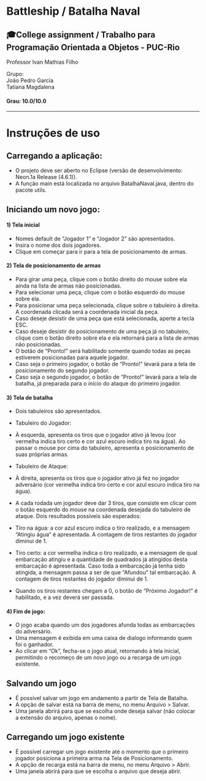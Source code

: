 # Battleship / Batalha Naval<br/>
🎓College assignment / Trabalho para Programação Orientada a Objetos - PUC-Rio<br/>
---
Professor Ivan Mathias Filho<br/>

Grupo: <br />
João Pedro Garcia<br />
Tatiana Magdalena<br />

#### Grau: 10.0/10.0
---
# Instruções de uso

## Carregando a aplicação:

- O projeto deve ser aberto no Eclipse (versão de desenvolvimento: Neon.1a Release (4.6.1)).<br />
- A função main está localizada no arquivo BatalhaNaval.java, dentro do pacote utils.<br />

## Iniciando um novo jogo:

#### 1) Tela inicial

- Nomes default de “Jogador 1” e “Jogador 2” são apresentados.<br />
- Insira o nome dos dois jogadores.<br />
- Clique em começar para ir para a tela de posicionamento de armas.<br />

#### 2) Tela de posicionamento de armas

- Para girar uma peça, clique com o botão direito do mouse sobre ela ainda na lista de armas não posicionadas.<br />
- Para selecionar uma peça, clique com o botão esquerdo do mouse sobre ela.<br />
- Para posicionar uma peça selecionada, clique sobre o tabuleiro à direita. A coordenada clicada será a coordenada inicial da peça.<br />
- Caso deseje desistir de uma peça que está selecionada, aperte a tecla ESC.<br />
- Caso deseje desistir do posicionamento de uma peça já no tabuleiro, clique com o botão direito sobre ela e ela retornará para a lista de armas não posicionadas.<br />
- O botão de “Pronto!” será habilitado somente quando todas as peças estiverem posicionadas para aquele jogador.<br />
- Caso seja o primeiro jogador, o botão de “Pronto!” levará para a tela de posicionamento do segundo jogador.<br />
- Caso seja o segundo jogador, o botão de “Pronto!” levará para a tela de batalha, já preparada para o início do ataque do primeiro jogador.<br />

#### 3) Tela de batalha

- Dois tabuleiros são apresentados.<br />
- Tabuleiro do Jogador: <br />
- À esquerda, apresenta os tiros que o jogador ativo já levou (cor vermelha indica tiro certo e cor azul escuro indica tiro na água). Ao passar o mouse por cima do tabuleiro, apresenta o posicionamento de suas próprias armas. <br />
- Tabuleiro de Ataque:<br />
- À direita, apresenta os tiros que o jogador ativo já fez no jogador adversário (cor vermelha indica tiro certo e cor azul escuro indica tiro na água). <br />

- A cada rodada um jogador deve dar 3 tiros, que consiste em clicar com o botão esquerdo do mouse na coordenada desejada do tabuleiro de ataque. Dois resultados possíveis são esperados:<br />
- Tiro na água: a cor azul escuro indica o tiro realizado, e a mensagem “Atingiu água” é apresentada. A contagem de tiros restantes do jogador diminui de 1.<br />
- Tiro certo: a cor vermelha indica o tiro realizado, e a mensagem de qual embarcação atingiu e a quantidade de quadrados já atingidos desta embarcação é apresentada.  Caso toda a embarcação já tenha sido atingida, a mensagem passa a ser de que “Afundou" tal embarcação. A contagem de tiros restantes do jogador diminui de 1.<br />

- Quando os tiros restantes chegam a 0,  o botão de  “Próximo Jogador!” é habilitado, e a vez deverá ser passada.<br />

#### 4) Fim de jogo:

- O jogo acaba quando um dos jogadores afunda todas as embarcações do adversário. <br />
- Uma mensagem é exibida em uma caixa de dialogo informando quem foi o ganhador.<br />
- Ao clicar em “Ok”, fecha-se o jogo atual, retornando à tela inicial, permitindo o recomeço de um novo jogo ou a recarga de um jogo existente.<br />


## Salvando um jogo

- É possível salvar um jogo em andamento a partir de Tela de Batalha.<br />
- A opção de salvar está na barra de menu, no menu Arquivo > Salvar.<br />
- Uma janela abrirá para que se escolha onde deseja salvar (não colocar a extensão do arquivo, apenas o nome).<br />


## Carregando um jogo existente

- É possível carregar um jogo existente até o momento que o primeiro jogador posiciona a primeira arma na Tela de Posicionamento.<br />
- A opção de recarga está na barra de menu, no menu Arquivo > Abrir.<br />
- Uma janela abrirá para que se escolha o arquivo que deseja abrir.<br />
